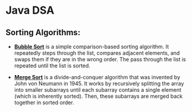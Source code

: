 # Java DSA

## Sorting Algorithms:

* [**Bubble Sort**](bubble-sort/README.md) is a simple comparison-based sorting algorithm. It repeatedly steps through the list, compares adjacent elements, and swaps them if they are in the wrong order. The pass through the list is repeated until the list is sorted.

* [**Merge Sort**](merge-sort/README.md) is a divide-and-conquer algorithm that was invented by John von Neumann in 1945. It works by recursively splitting the array into smaller subarrays until each subarray contains a single element (which is inherently sorted). Then, these subarrays are merged back together in sorted order.